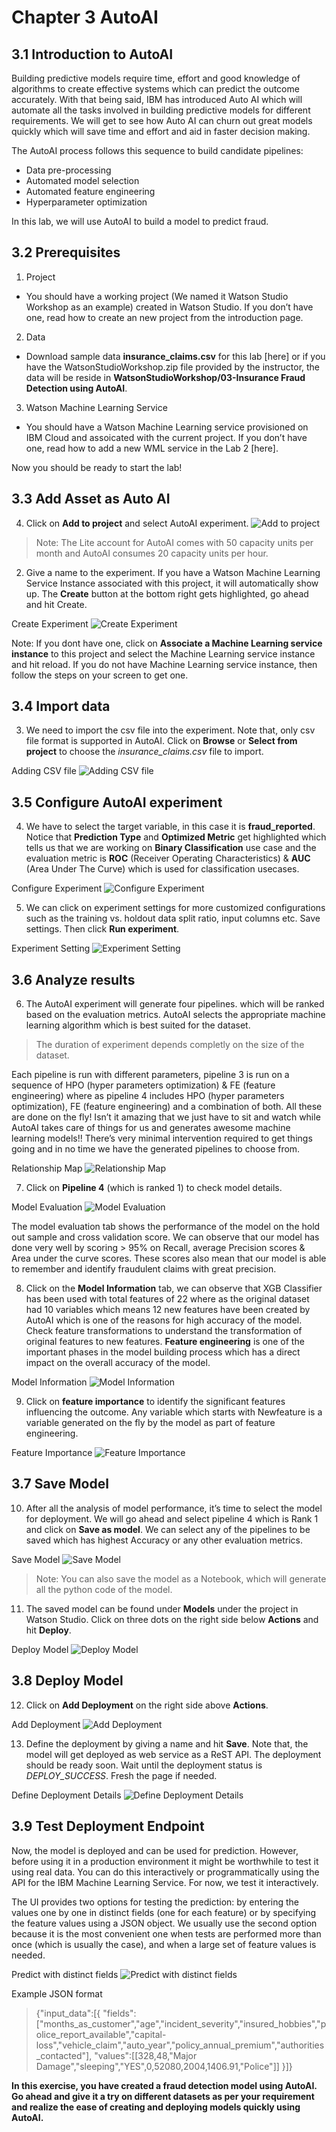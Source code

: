 
# Chapter 3 AutoAI
## 3.1 Introduction to AutoAI

Building predictive models require time, effort and good knowledge of algorithms to create effective systems which can predict the outcome accurately. With that being said, IBM has introduced Auto AI which will automate all the tasks involved in building predictive models for different requirements. We will get to see how Auto AI can churn out great models quickly which will save time and effort and aid in faster decision making.

The AutoAI process follows this sequence to build candidate pipelines:

- Data pre-processing
- Automated model selection
- Automated feature engineering
- Hyperparameter optimization

In this lab, we will use AutoAI to build a model to predict fraud.

## 3.2 Prerequisites

1. Project

- You should have a working project (We named it Watson Studio Workshop as an example) created in Watson Studio. If you don’t have one, read how to create an new project from the introduction page.

2. Data

- Download sample data **insurance_claims.csv** for this lab [here] or if you have the
WatsonStudioWorkshop.zip file provided by the instructor, the data will be reside in **WatsonStudioWorkshop/03-Insurance Fraud Detection using AutoAI**.

3. Watson Machine Learning Service

- You should have a Watson Machine Learning service provisioned on IBM Cloud and assoicated with the
current project. If you don’t have one, read how to add a new WML service in the Lab 2 [here].

Now you should be ready to start the lab!

## 3.3 Add Asset as Auto AI

4. Click on **Add to project** and select AutoAI experiment.
![Add to project](Images/40.png)
> Note: The Lite account for AutoAI comes with 50 capacity units per month and AutoAI consumes 20 capacity units per hour.
  
2. Give a name to the experiment. If you have a Watson Machine Learning Service Instance associated with this project, it will automatically show up. The **Create** button at the bottom right gets highlighted, go ahead and hit Create.

Create Experiment
![Create Experiment](Images/41.png)

Note: If you dont have one, click on **Associate a Machine Learning service instance** to this project and select the Machine Learning service instance and hit reload. If you do not have Machine Learning service instance, then follow the steps on your screen to get one.

## 3.4 Import data

3. We need to import the csv file into the experiment. Note that, only csv file format is supported in AutoAI. Click on **Browse** or **Select from project** to choose the *insurance_claims.csv* file to import.

Adding CSV file
![Adding CSV file](Images/42.png)

## 3.5 Configure AutoAI experiment

4. We have to select the target variable, in this case it is **fraud_reported**. Notice that **Prediction Type** and **Optimized Metric** get highlighted which tells us that we are working on **Binary Classification** use case and the evaluation metric is **ROC** (Receiver Operating Characteristics) & **AUC** (Area Under The Curve) which is used for classification usecases.

Configure Experiment
![Configure Experiment](Images/43.png)

5. We can click on experiment settings for more customized configurations such as the training vs. holdout data split ratio, input columns etc. Save settings. Then click **Run experiment**.

Experiment Setting
![Experiment Setting](Images/44.png)

## 3.6 Analyze results

6. The AutoAI experiment will generate four pipelines. which will be ranked based on the evaluation metrics. AutoAI selects the appropriate machine learning algorithm which is best suited for the dataset.
>  The duration of experiment depends completly on the size of the dataset. 

Each pipeline is run with different parameters, pipeline 3 is run on a sequence of HPO (hyper parameters optimization) & FE (feature engineering) where as pipeline 4 includes HPO (hyper parameters optimization), FE (feature engineering) and a combination of both. All these are done on the fly! Isn’t it amazing that we just have to sit and watch while AutoAI takes care of things for us and generates awesome machine learning models!! There’s very minimal intervention required to get things going and in no time we have the generated pipelines to choose from.

Relationship Map
![Relationship Map](Images/45.png)

7. Click on **Pipeline 4** (which is ranked 1) to check model details.

Model Evaluation
![Model Evaluation](Images/46.png)

The model evaluation tab shows the performance of the model on the hold out sample and cross validation score. We can observe that our model has done very well by scoring > 95% on Recall, average Precision scores & Area under the curve scores. These scores also mean that our model is able to remember and identify fraudulent claims with great precision.

8. Click on the **Model Information** tab, we can observe that XGB Classifier has been used with total features of 22 where as the original dataset had 10 variables which means 12 new features have been created by AutoAI which is one of the reasons for high accuracy of the model. Check feature transformations to understand the transformation of original features to new features. **Feature engineering** is one of the important phases in the model building process which has a direct impact on the overall accuracy of the model.

Model Information
![Model Information](Images/47.png)

9. Click on **feature importance** to identify the significant features influencing the outcome. Any variable which starts with Newfeature is a variable generated on the fly by the model as part of feature engineering.

Feature Importance
![Feature Importance](Images/48.png)

## 3.7 Save Model

10. After all the analysis of model performance, it’s time to select the model for deployment. We will go ahead and select pipeline 4 which is Rank 1 and click on **Save as model**. We can select any of the pipelines to be saved which has highest Accuracy or any other evaluation metrics.

Save Model
![Save Model](Images/49.png)

> Note: You can also save the model as a Notebook, which will generate all the python code of the model.

11. The saved model can be found under **Models** under the project in Watson Studio. Click on three dots on the right side below **Actions** and hit **Deploy**.

Deploy Model
![Deploy Model](Images/50.png)

## 3.8 Deploy Model

12. Click on **Add Deployment** on the right side above **Actions**.

Add Deployment
![Add Deployment](Images/51.png)

13. Define the deployment by giving a name and hit **Save**. Note that, the model will get deployed as web service as a ReST API. The deployment should be ready soon. Wait until the deployment status is *DEPLOY_SUCCESS*. Fresh the page if needed.

Define Deployment Details
![Define Deployment Details](Images/52.png)

## 3.9 Test Deployment Endpoint

Now, the model is deployed and can be used for prediction. However, before using it in a production environment it might be worthwhile to test it using real data. You can do this interactively or programmatically using the API for the IBM Machine Learning Service. For now, we test it interactively.

The UI provides two options for testing the prediction: by entering the values one by one in distinct fields (one for each feature) or by specifying the feature values using a JSON object. We usually use the second option because it is the most convenient one when tests are performed more than once (which is usually the case), and when a large set of feature values is needed.

Predict with distinct fields
![Predict with distinct fields](Images/53.png)

Example JSON format
> {"input_data":[{
  "fields":["months_as_customer","age","incident_severity","insured_hobbies","police_report_available","capital-loss","vehicle_claim","auto_year","policy_annual_premium","authorities_contacted"],
  "values":[[328,48,"Major Damage","sleeping","YES",0,52080,2004,1406.91,"Police"]]
  }]}

**In this exercise, you have created a fraud detection model using AutoAI. Go ahead and give it a try on different datasets as per your requirement and realize the ease of creating and deploying models quickly using AutoAI.**



